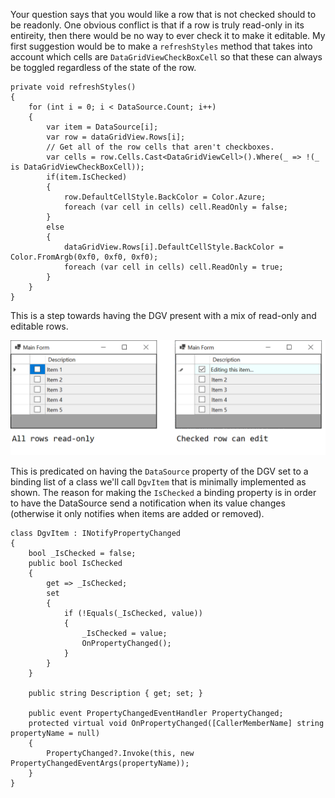 Your question says that you would like a row that is not checked should to be readonly. One obvious conflict is that if a row is truly read-only in its entireity, then there would be no way to ever check it to make it editable. My first suggestion would be to make a `refreshStyles` method that takes into account which cells are `DataGridViewCheckBoxCell` so that these can always be toggled regardless of the state of the row.

    private void refreshStyles()
    {
        for (int i = 0; i < DataSource.Count; i++)
        {
            var item = DataSource[i];
            var row = dataGridView.Rows[i];
            // Get all of the row cells that aren't checkboxes.
            var cells = row.Cells.Cast<DataGridViewCell>().Where(_ => !(_ is DataGridViewCheckBoxCell));
            if(item.IsChecked)
            {
                row.DefaultCellStyle.BackColor = Color.Azure;
                foreach (var cell in cells) cell.ReadOnly = false;
            }
            else
            {
                dataGridView.Rows[i].DefaultCellStyle.BackColor = Color.FromArgb(0xf0, 0xf0, 0xf0);
                foreach (var cell in cells) cell.ReadOnly = true;
            }
        }
    }

This is a step towards having the DGV present with a mix of read-only and editable rows.

![screenshot](https://github.com/IVSoftware/dgv-with-row-styles/blob/master/dgv_with_row_styles/Screenshots/screenshots.png)

This is predicated on having the `DataSource` property of the DGV set to a binding list of a class we'll call `DgvItem` that is minimally implemented as shown. The reason for making the `IsChecked` a binding property is in order to have the DataSource send a notification when its value changes (otherwise it only notifies when items are added or removed).

    class DgvItem : INotifyPropertyChanged
    {
        bool _IsChecked = false;
        public bool IsChecked
        {
            get => _IsChecked;
            set
            {
                if (!Equals(_IsChecked, value))
                {
                    _IsChecked = value;
                    OnPropertyChanged();
                }
            }
        }

        public string Description { get; set; }

        public event PropertyChangedEventHandler PropertyChanged;
        protected virtual void OnPropertyChanged([CallerMemberName] string propertyName = null)
        {
            PropertyChanged?.Invoke(this, new PropertyChangedEventArgs(propertyName));
        }
    }
